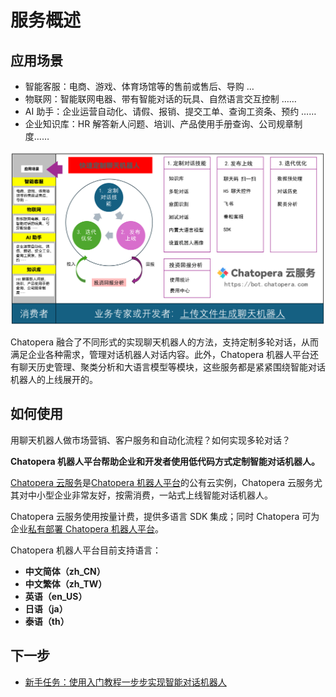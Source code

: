 # 服务概述

## 应用场景

* 智能客服：电商、游戏、体育场馆等的售前或售后、导购 …
* 物联网：智能联网电器、带有智能对话的玩具、自然语言交互控制 ……
* AI  助手：企业运营自动化、请假、报销、提交工单、查询工资条、预约 ……
* 企业知识库：HR 解答新人问题、培训、产品使用手册查询、公司规章制度……

![](../../images/assets/screenshot_20240624091218.png)

Chatopera 融合了不同形式的实现聊天机器人的方法，支持定制多轮对话，从而满足企业各种需求，管理对话机器人对话内容。此外，Chatopera 机器人平台还有聊天历史管理、聚类分析和大语言模型等模块，这些服务都是紧紧围绕智能对话机器人的上线展开的。

## 如何使用

用聊天机器人做市场营销、客户服务和自动化流程？如何实现多轮对话？

**Chatopera 机器人平台帮助企业和开发者使用低代码方式定制智能对话机器人。**

[Chatopera 云服务](https://bot.chatopera.com)是[Chatopera 机器人平台](https://docs.chatopera.com/products/chatbot-platform/index.html)的公有云实例，Chatopera 云服务尤其对中小型企业非常友好，按需消费，一站式上线智能对话机器人。

Chatopera 云服务使用按量计费，提供多语言 SDK 集成；同时 Chatopera 可为企业[私有部署 Chatopera 机器人平台](https://docs.chatopera.com/products/chatbot-platform/contract/on-premise.html)。

Chatopera 机器人平台目前支持语言：

- **中文简体（zh_CN）**
- **中文繁体（zh_TW）**
- **英语（en_US）**
- **日语（ja）**
- **泰语（th）**

## 下一步

- [新手任务：使用入门教程一步步实现智能对话机器人](https://docs.chatopera.com/products/chatbot-platform/tutorials/index.html)
